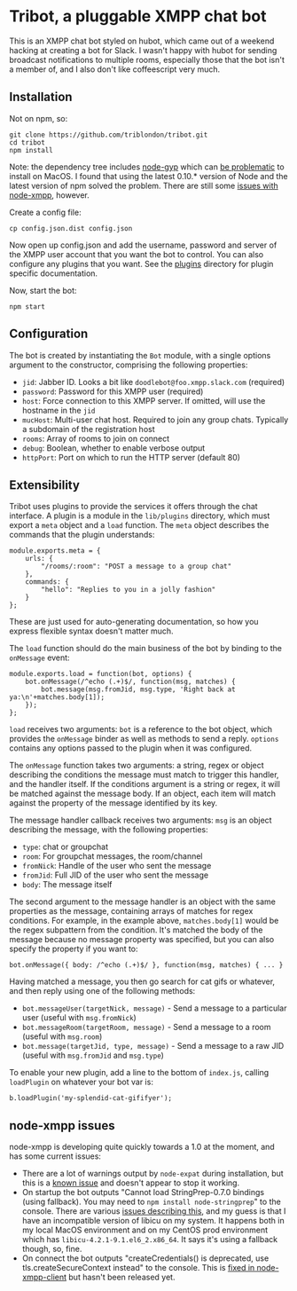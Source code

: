 # Tribot, a pluggable XMPP chat bot

This is an XMPP chat bot styled on hubot, which came out of a weekend hacking at creating a bot for Slack.  I wasn't happy with hubot for sending broadcast notifications to multiple rooms, especially those that the bot isn't a member of, and I also don't like coffeescript very much.

## Installation

Not on npm, so:

```
git clone https://github.com/triblondon/tribot.git
cd tribot
npm install
```

Note: the dependency tree includes [node-gyp](https://github.com/TooTallNate/node-gyp) which can [be problematic](https://github.com/TooTallNate/node-gyp/issues/341) to install on MacOS.  I found that using the latest 0.10.* version of Node and the latest version of npm solved the problem.  There are still some [issues with node-xmpp](#node-xmpp-issues), however.

Create a config file:

```
cp config.json.dist config.json
```

Now open up config.json and add the username, password and server of the XMPP user account that you want the bot to control.  You can also configure any plugins that you want.  See the [plugins](lib/plugins) directory for plugin specific documentation.

Now, start the bot:

```
npm start
```

## Configuration

The bot is created by instantiating the `Bot` module, with a single options argument to the constructor, comprising the following properties:

* `jid`: Jabber ID.  Looks a bit like `doodlebot@foo.xmpp.slack.com` (required)
* `password`: Password for this XMPP user (required)
* `host`: Force connection to this XMPP server.  If omitted, will use the hostname in the `jid`
* `mucHost`: Multi-user chat host.  Required to join any group chats.  Typically a subdomain of the registration host
* `rooms`: Array of rooms to join on connect
* `debug`: Boolean, whether to enable verbose output
* `httpPort`: Port on which to run the HTTP server (default 80)


## Extensibility

Tribot uses plugins to provide the services it offers through the chat interface.  A plugin is a module in the `lib/plugins` directory, which must export a `meta` object and a `load` function.  The `meta` object describes the commands that the plugin understands:

```
module.exports.meta = {
	urls: {
		"/rooms/:room": "POST a message to a group chat"
	},
	commands: {
		"hello": "Replies to you in a jolly fashion"
	}
};
```

These are just used for auto-generating documentation, so how you express flexible syntax doesn't matter much.

The `load` function should do the main business of the bot by binding to the `onMessage` event:

```
module.exports.load = function(bot, options) {
	bot.onMessage(/^echo (.+)$/, function(msg, matches) {
		bot.message(msg.fromJid, msg.type, 'Right back at ya:\n'+matches.body[1]);
	});
};

```

`load` receives two arguments: `bot` is a reference to the bot object, which provides the `onMessage` binder as well as methods to send a reply.  `options` contains any options passed to the plugin when it was configured.

The `onMessage` function takes two arguments: a string, regex or object describing the conditions the message must match to trigger this handler, and the handler itself.  If the conditions argument is a string or regex, it will be matched against the message body.  If an object, each item will match against the property of the message identified by its key.

The message handler callback receives two arguments: `msg` is an object describing the message, with the following properties:

* `type`: chat or groupchat
* `room`: For groupchat messages, the room/channel
* `fromNick`: Handle of the user who sent the message
* `fromJid`: Full JID of the user who sent the message
* `body`: The message itself

The second argument to the message handler is an object with the same properties as the message, containing arrays of matches for regex conditions.  For example, in the example above, `matches.body[1]` would be the regex subpattern from the condition.  It's matched the body of the message because no message property was specified, but you can also specify the property if you want to:

```
bot.onMessage({ body: /^echo (.+)$/ }, function(msg, matches) { ... }
```

Having matched a message, you then go search for cat gifs or whatever, and then reply using one of the following methods:

* `bot.messageUser(targetNick, message)` - Send a message to a particular user (useful with `msg.fromNick`)
* `bot.messageRoom(targetRoom, message)` - Send a message to a room (useful with `msg.room`)
* `bot.message(targetJid, type, message)` - Send a message to a raw JID (useful with `msg.fromJid` and `msg.type`)

To enable your new plugin, add a line to the bottom of `index.js`, calling `loadPlugin` on whatever your bot var is:

```
b.loadPlugin('my-splendid-cat-gififyer');
```

## node-xmpp issues

node-xmpp is developing quite quickly towards a 1.0 at the moment, and has some current issues:

* There are a lot of warnings output by `node-expat` during installation, but this is a [known issue](https://github.com/node-xmpp/node-expat/issues/58) and doesn't appear to stop it working.
* On startup the bot outputs "Cannot load StringPrep-0.7.0 bindings (using fallback). You may need to `npm install node-stringprep`" to the console.  There are various [issues describing this](https://github.com/node-xmpp/node-xmpp/issues/258), and my guess is that I have an incompatible version of libicu on my system.  It happens both in my local MacOS environment and on my CentOS prod environment which has `libicu-4.2.1-9.1.el6_2.x86_64`.  It says it's using a fallback though, so, fine.
* On connect the bot outputs "createCredentials() is deprecated, use tls.createSecureContext instead" to the console.  This is [fixed in node-xmpp-client](https://github.com/node-xmpp/node-xmpp-client/commit/aa90064beae9ec00a9153c025978395be20b8993) but hasn't been released yet.
